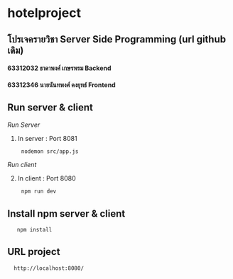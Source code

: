 # hotelproject
## โปรเจครายวิชา Server Side Programming (url github เดิม)
 
 
 #### 63312032 ธาดาพงศ์ เกษรพรม Backend
 
 #### 63312346 นายนันทพงศ์ คงยุทธ์ Frontend

 
 

 

 
 ## Run server & client
  _Run Server_
1. In server : Port 8081
    ```sh
     nodemon src/app.js
    ```
  _Run client_

2. In client : Port 8080
    ```sh
     npm run dev
    ```    
## Install npm server & client
  ```sh
     npm install
   ```
## URL project
 ```sh
   http://localhost:8080/
   ```
 
